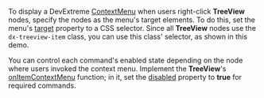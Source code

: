 To display a DevExtreme [ContextMenu](/Demos/WidgetsGallery/Demo/ContextMenu/Basics/) when users right-click **TreeView** nodes, specify the nodes as the menu's target elements. To do this, set the menu's [target](/Documentation/ApiReference/UI_Widgets/dxContextMenu/Configuration/#target) property to a CSS selector. Since all **TreeView** nodes use the `dx-treeview-item` class, you can use this class' selector, as shown in this demo.

You can control each command's enabled state depending on the node where users invoked the context menu. Implement the **TreeView**'s [onItemContextMenu](/Documentation/ApiReference/UI_Widgets/dxTreeView/Configuration/#onItemContextMenu) function; in it, set the [disabled](/Documentation/ApiReference/UI_Widgets/dxContextMenu/Configuration/items/#disabled) property to **true** for required commands.